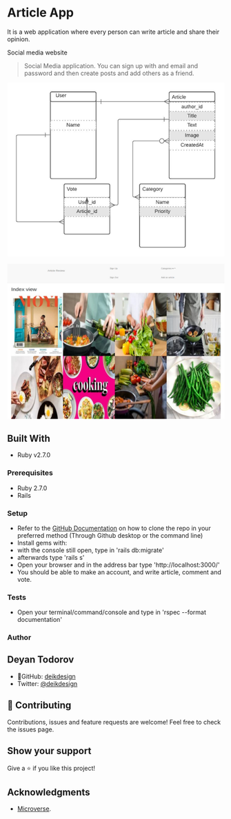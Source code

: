 
# Article App
It is a web application where every person can write article and share their opinion.

Social media website

> Social Media application. You can sign up with and email and password and then create posts and add others as a friend.

![alt text](./app/assets/images/article_app_diagram.jpeg "Preview Img")

![alt text](./app/assets/images/article_app.JPG "Preview Img")


## Built With

- Ruby v2.7.0




### Prerequisites

- Ruby 2.7.0
- Rails


### Setup
- Refer to the [GitHub Documentation](https://docs.github.com/en/github/creating-cloning-and-archiving-repositories/cloning-a-repository) on how to clone the repo in your preferred method (Through Github desktop or the command line)
- Install gems with:
- with the console still open, type in 'rails db:migrate'
- afterwards type 'rails s'
- Open your browser and in the address bar type 'http://localhost:3000/'
- You should be able to make an account, and write article, comment and vote.

### Tests
- Open your terminal/command/console and type in 'rspec --format documentation' 


### Author
## Deyan Todorov
- 👤GitHub: [deikdesign](https://github.com/deikdesign/)
- Twitter: [@deikdesign](https://twitter.com/deikdesign)

## 🤝 Contributing

Contributions, issues and feature requests are welcome!
Feel free to check the issues page.

## Show your support

Give a ⭐️ if you like this project!

## Acknowledgments

- [Microverse](https://www.microverse.org/).